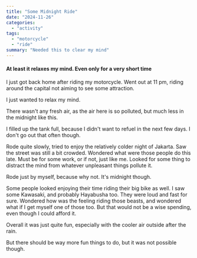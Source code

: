 ```yaml
---
title: "Some Midnight Ride"
date: "2024-11-26"
categories: 
  - "activity"
tags: 
  - "motorcycle"
  - "ride"
summary: "Needed this to clear my mind"
---
```


#### At least it relaxes my mind. Even only for a very short time

I just got back home after riding my motorcycle. Went out at 11 pm, riding around the capital not aiming to see some attraction.

I just wanted to relax my mind.

There wasn't any fresh air, as the air here is so polluted, but much less in the midnight like this.

I filled up the tank full, because I didn't want to refuel in the next few days. I don't go out that often though.

Rode quite slowly, tried to enjoy the relatively colder night of Jakarta. Saw the street was still a bit crowded. Wondered what were those people do this late. Must be for some work, or if not, just like me. Looked for some thing to distract the mind from whatever unpleasant things pollute it.

Rode just by myself, because why not. It's midnight though.

Some people looked enjoying their time riding their big bike as well. I saw some Kawasaki, and probably Hayabusha too. They were loud and fast for sure. Wondered how was the feeling riding those beasts, and wondered what if I get myself one of those too. But that would not be a wise spending, even though I could afford it.

Overall it was just quite fun, especially with the cooler air outside after the rain.

But there should be way more fun things to do, but it was not possible though.
